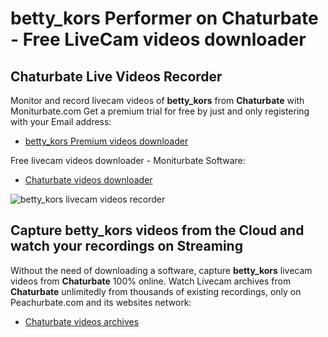 # betty_kors Performer on Chaturbate - Free LiveCam videos downloader

## Chaturbate Live Videos Recorder

Monitor and record livecam videos of **betty_kors** from **Chaturbate** with Moniturbate.com
Get a premium trial for free by just and only registering with your Email address:
* [betty_kors Premium videos downloader](https://moniturbate.com/request-demo-licence-key.html)

Free livecam videos downloader - Moniturbate Software:
* [Chaturbate videos downloader](https://moniturbate.com/moniturbate-download-software.html)

![betty_kors livecam videos recorder](https://peachurnet.com/templates/moniturbate-software.png)


## Capture betty_kors videos from the Cloud and watch your recordings on Streaming

Without the need of downloading a software, capture **betty_kors** livecam videos from **Chaturbate** 100% online.
Watch Livecam archives from **Chaturbate** unlimitedly from thousands of existing recordings, only on Peachurbate.com and its websites network:
* [Chaturbate videos archives](https://peachurnet.com/)